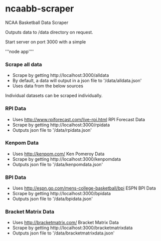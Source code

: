 ncaabb-scraper
==============

NCAA Basketball Data Scraper

Outputs data to /data directory on request.

Start server on port 3000 with a simple

'''node app''''
### Scrape all data ###
* Scrape by getting http://localhost:3000/alldata
* By default, a data will output in a json file to '/data/alldata.json'
* Uses data from the below sources

Individual datasets can be scraped individually.

### RPI Data
* Uses http://www.rpiforecast.com/live-rpi.html RPI Forecast Data
* Scrape by getting http://localhost:3000/rpidata
* Outputs json file to '/data/rpidata.json'

### Kenpom Data
* Uses http://kenpom.com/ Ken Pomeroy Data
* Scrape by getting http://localhost:3000/kenpomdata
* Outputs json file to '/data/kenpomdata.json'

### BPI Data
* Uses http://espn.go.com/mens-college-basketball/bpi ESPN BPI Data
* Scrape by getting http://localhost:3000/bpidata
* Outputs json file to '/data/bpidata.json'

### Bracket Matrix Data
* Uses http://bracketmatrix.com/ Bracket Matrix Data
* Scrape by getting http://localhost:3000/bracketmatrixdata
* Outputs json file to '/data/bracketmatrixdata.json'
